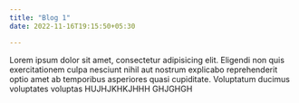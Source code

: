```yaml
---
title: "Blog 1"
date: 2022-11-16T19:15:50+05:30

---
```


Lorem ipsum dolor sit amet, consectetur adipisicing elit. Eligendi non quis exercitationem culpa nesciunt nihil aut nostrum explicabo reprehenderit optio amet ab temporibus asperiores quasi cupiditate. Voluptatum ducimus voluptates voluptas 
HUJHJKHKJHHH
GHJGHGH